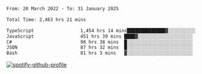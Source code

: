<!--START_SECTION:waka-->

```txt
From: 20 March 2022 - To: 31 January 2025

Total Time: 2,463 hrs 21 mins

TypeScript                 1,454 hrs 14 mins██████████████▓░░░░░░░░░░   59.04 %
JavaScript                 451 hrs 39 mins ████▓░░░░░░░░░░░░░░░░░░░░   18.34 %
C#                         98 hrs 38 mins  █░░░░░░░░░░░░░░░░░░░░░░░░   04.00 %
JSON                       87 hrs 32 mins  █░░░░░░░░░░░░░░░░░░░░░░░░   03.55 %
Bash                       81 hrs 3 mins   ▓░░░░░░░░░░░░░░░░░░░░░░░░   03.29 %
```

<!--END_SECTION:waka-->
[![spotify-github-profile](https://spotify-github-profile.vercel.app/api/view?uid=c00zprrvy9xiloa9qnco3hmng&cover_image=true&theme=novatorem&show_offline=false&background_color=121212&bar_color=53b14f&bar_color_cover=false)](https://spotify-github-profile.vercel.app/api/view?uid=c00zprrvy9xiloa9qnco3hmng&redirect=true)



